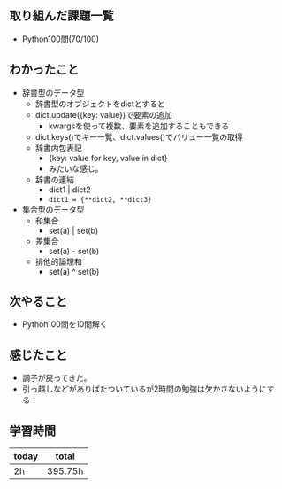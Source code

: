 ## 取り組んだ課題一覧

- Python100問(70/100)
## わかったこと

- 辞書型のデータ型
	- 辞書型のオブジェクトをdictとすると
	- dict.update({key: value})で要素の追加
		- kwargsを使って複数、要素を追加することもできる
	- dict.keys()でキー一覧、dict.values()でバリュー一覧の取得
	- 辞書内包表記
		- {key: value for key, value in dict}
		- みたいな感じ。
	- 辞書の連結
		- dict1 | dict2
		- `dict1 = {**dict2, **dict3}`
- 集合型のデータ型
	- 和集合
		- set(a) | set(b)
	- 差集合
		- set(a) - set(b)
	- 排他的論理和
		- set(a) ^ set(b)
## 次やること

- Pythoh100問を10問解く
## 感じたこと

- 調子が戻ってきた。
- 引っ越しなどがありばたついているが2時間の勉強は欠かさないようにする！
## 学習時間

| today | total   |
| ----- | ------- |
| 2h    | 395.75h |


